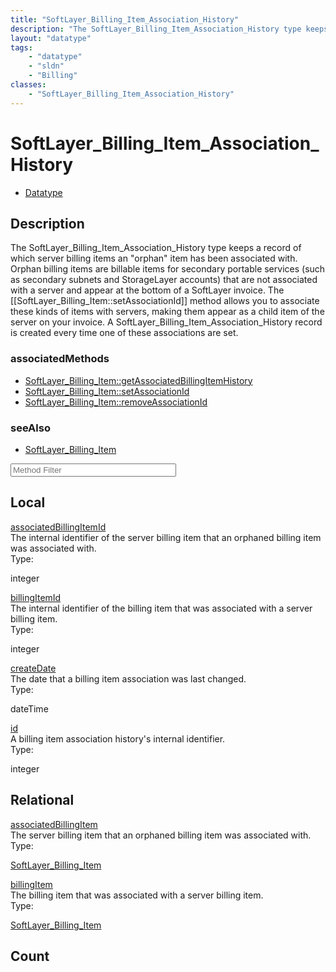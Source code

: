 ```yaml
---
title: "SoftLayer_Billing_Item_Association_History"
description: "The SoftLayer_Billing_Item_Association_History type keeps a record of which server billing items an 'orphan' item has be... "
layout: "datatype"
tags:
    - "datatype"
    - "sldn"
    - "Billing"
classes:
    - "SoftLayer_Billing_Item_Association_History"
---
```


# SoftLayer_Billing_Item_Association_History
<div id='service-datatype'>
    <ul id='sldn-reference-tabs'>
        <li id='datatype'> <a href='/reference/datatypes/SoftLayer_Billing_Item_Association_History' >Datatype</a></li>
    </ul>
</div>

## Description 
The SoftLayer_Billing_Item_Association_History type keeps a record of which server billing items an "orphan" item has been associated with. Orphan billing items are billable items for secondary portable services (such as secondary subnets and StorageLayer accounts) that are not associated with a server and appear at the bottom of a SoftLayer invoice. The [[SoftLayer_Billing_Item::setAssociationId]] method allows you to associate these kinds of items with servers, making them appear as a child item of the server on your invoice. A SoftLayer_Billing_Item_Association_History record is created every time one of these associations are set. 


### associatedMethods

*  [SoftLayer_Billing_Item::getAssociatedBillingItemHistory](/reference/services/SoftLayer_Billing_Item/getAssociatedBillingItemHistory )
*  [SoftLayer_Billing_Item::setAssociationId](/reference/services/SoftLayer_Billing_Item/setAssociationId )
*  [SoftLayer_Billing_Item::removeAssociationId](/reference/services/SoftLayer_Billing_Item/removeAssociationId )



### seeAlso

* [SoftLayer_Billing_Item](/reference/services/SoftLayer_Billing_Item )




<!-- Service Filer BEGIN -->
<div class="view-filters">
        <div class="clearfix">
            <div class="search-input-box">
                <input placeholder="Method Filter" onkeyup="titleSearch(inputId='prop-input', divId='properties', elementClass='prop-row')" 
                    type="text" id="prop-input" value="" size="30" maxlength="128" class="form-text">
            </div>
        </div>
</div>
<!-- Service Filer END -->

<div id="properties" class="content">
    <div id="localProperties" class="prop-content" >
        <h2>Local</h2>
                <div class='prop-row views-row'>
            <span class='views-field-title'>
                <a href="#associatedBillingItemId" name=associatedBillingItemId>associatedBillingItemId</a>
            </span>
            <div class='views-field-body'>The internal identifier of the server billing item that an orphaned billing item was associated with. </div>
            <span class="type-label">Type:</span> 
            <div class='type-content'>
                <p>integer</p>
            </div>
        </div>
                <div class='prop-row views-row'>
            <span class='views-field-title'>
                <a href="#billingItemId" name=billingItemId>billingItemId</a>
            </span>
            <div class='views-field-body'>The internal identifier of the billing item that was associated with a server billing item. </div>
            <span class="type-label">Type:</span> 
            <div class='type-content'>
                <p>integer</p>
            </div>
        </div>
                <div class='prop-row views-row'>
            <span class='views-field-title'>
                <a href="#createDate" name=createDate>createDate</a>
            </span>
            <div class='views-field-body'>The date that a billing item association was last changed. </div>
            <span class="type-label">Type:</span> 
            <div class='type-content'>
                <p>dateTime</p>
            </div>
        </div>
                <div class='prop-row views-row'>
            <span class='views-field-title'>
                <a href="#id" name=id>id</a>
            </span>
            <div class='views-field-body'>A billing item association history's internal identifier. </div>
            <span class="type-label">Type:</span> 
            <div class='type-content'>
                <p>integer</p>
            </div>
        </div>
            </div>
        <div id="relationalProperties"  class="prop-content" >
        <h2>Relational</h2>
                <div class='prop-row views-row'>
            <span class='views-field-title'>
                <a href="#associatedBillingItem" name=associatedBillingItem>associatedBillingItem</a>
            </span>
            <div class='views-field-body'>The server billing item that an orphaned billing item was associated with. </div>
            <span class="type-label">Type:</span> 
            <div class='type-content'>
                <p><a href='/reference/datatypes/SoftLayer_Billing_Item'>SoftLayer_Billing_Item </a></p>
            </div>
        </div>
                <div class='prop-row views-row'>
            <span class='views-field-title'>
                <a href="#billingItem" name=billingItem>billingItem</a>
            </span>
            <div class='views-field-body'>The billing item that was associated with a server billing item. </div>
            <span class="type-label">Type:</span> 
            <div class='type-content'>
                <p><a href='/reference/datatypes/SoftLayer_Billing_Item'>SoftLayer_Billing_Item </a></p>
            </div>
        </div>
                <h2>Count</h2>
            </div>
</div>



